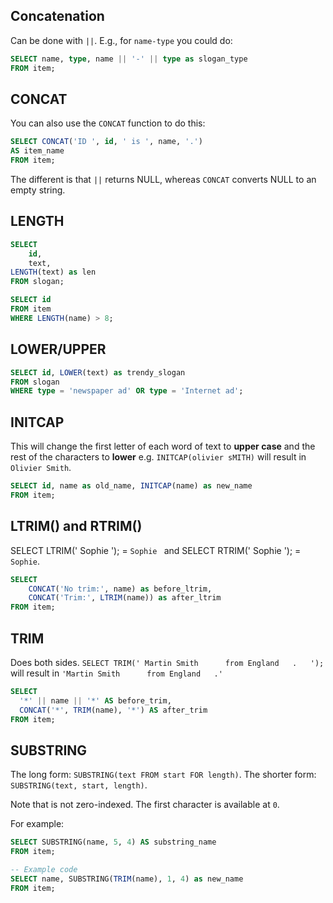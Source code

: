 ## Concatenation

Can be done with `||`. E.g., for `name-type` you could do:

```sql
SELECT name, type, name || '-' || type as slogan_type
FROM item;
```

## CONCAT

You can also use the `CONCAT` function to do this:

```sql
SELECT CONCAT('ID ', id, ' is ', name, '.') 
AS item_name
FROM item;
```

The different is that `||` returns NULL, whereas `CONCAT` converts NULL to an empty string.

## LENGTH

```sql
SELECT 
	id,
    text,
LENGTH(text) as len
FROM slogan;

SELECT id
FROM item
WHERE LENGTH(name) > 8;
```

## LOWER/UPPER

```sql
SELECT id, LOWER(text) as trendy_slogan
FROM slogan
WHERE type = 'newspaper ad' OR type = 'Internet ad';
```

## INITCAP

This will change the first letter of each word of text to **upper case** and the rest of the characters to **lower** e.g. `INITCAP(olivier sMITH)` will result in `Olivier Smith`.

```sql
SELECT id, name as old_name, INITCAP(name) as new_name
FROM item;
```

## LTRIM() and RTRIM()

SELECT LTRIM(' Sophie '); = `Sophie ` and SELECT RTRIM(' Sophie '); = ` Sophie`.

```sql
SELECT 
	CONCAT('No trim:', name) as before_ltrim,
	CONCAT('Trim:', LTRIM(name)) as after_ltrim
FROM item;
```

## TRIM

Does both sides. `SELECT TRIM(' Martin Smith      from England   .   ');` will result in `'Martin Smith      from England   .'`

```sql
SELECT
  '*' || name || '*' AS before_trim,
  CONCAT('*', TRIM(name), '*') AS after_trim
FROM item;
```

## SUBSTRING

The long form: `SUBSTRING(text FROM start FOR length)`.
The shorter form: `SUBSTRING(text, start, length)`.

Note that is not zero-indexed. The first character is available at `0`.

For example:

```sql
SELECT SUBSTRING(name, 5, 4) AS substring_name
FROM item;

-- Example code
SELECT name, SUBSTRING(TRIM(name), 1, 4) as new_name
FROM item;
```